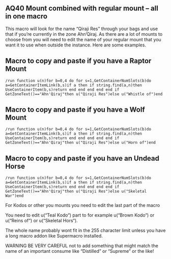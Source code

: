 ## AQ40 Mount combined with regular mount – all in one macro

This macro will look for the name “Qiraji Res” through your bags and use that if you’re currently in the zone Ahn’Qiraj. As there are a lot of mounts to choose from you will need to edit the name of your regular mount that you want it to use when outside the instance. Here are some examples.

 

## Macro to copy and paste if you have a Raptor Mount
```
/run function u(n)for b=0,4 do for s=1,GetContainerNumSlots(b)do a=GetContainerItemLink(b,s)if a then if string.find(a,n)then UseContainerItem(b,s)return end end end end end if GetZoneText()=="Ahn'Qiraj"then u("Qiraji Res")else u("Whistle of")end
```
 

## Macro to copy and paste if you have a Wolf Mount
```
/run function u(n)for b=0,4 do for s=1,GetContainerNumSlots(b)do a=GetContainerItemLink(b,s)if a then if string.find(a,n)then UseContainerItem(b,s)return end end end end end if GetZoneText()=="Ahn'Qiraj"then u("Qiraji Res")else u("Horn of")end
```
 

## Macro to copy and paste if you have an Undead Horse
```
/run function u(n)for b=0,4 do for s=1,GetContainerNumSlots(b)do a=GetContainerItemLink(b,s)if a then if string.find(a,n)then UseContainerItem(b,s)return end end end end end if GetZoneText()=="Ahn'Qiraj"then u("Qiraji Res")else u("Skeletal War")end
```
 

For Kodos or other you mounts you need to edit the last part of the macro

You need to edit u(“Teal Kodo“) part to for example u(“Brown Kodo“) or u(“Reins of“) or u(“Skeletal Hors“).

The whole name probably wont fit in the 255 character limit unless you have a long macro addon like Supermacro installed.

WARNING BE VERY CAREFUL not to add something that might match the name of an important consume like “Distilled” or “Supreme” or the like!